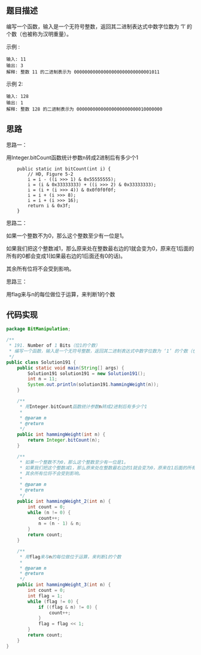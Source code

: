 ## 题目描述
编写一个函数，输入是一个无符号整数，返回其二进制表达式中数字位数为 ‘1’ 的个数（也被称为汉明重量）。

示例 :
```
输入: 11
输出: 3
解释: 整数 11 的二进制表示为 00000000000000000000000000001011
 ```

示例 2:
```
输入: 128
输出: 1
解释: 整数 128 的二进制表示为 00000000000000000000000010000000
```
## 思路
思路一：

用Integer.bitCount函数统计参数n转成2进制后有多少个1
```
    public static int bitCount(int i) {
        // HD, Figure 5-2
        i = i - ((i >>> 1) & 0x55555555);
        i = (i & 0x33333333) + ((i >>> 2) & 0x33333333);
        i = (i + (i >>> 4)) & 0x0f0f0f0f;
        i = i + (i >>> 8);
        i = i + (i >>> 16);
        return i & 0x3f;
    }
```

思路二：

如果一个整数不为0，那么这个整数至少有一位是1。

如果我们把这个整数减1，那么原来处在整数最右边的1就会变为0，原来在1后面的所有的0都会变成1(如果最右边的1后面还有0的话)。

其余所有位将不会受到影响。

思路三：

用flag来与n的每位做位于运算，来判断1的个数

## 代码实现
```java
package BitManipulation;

/**
 * 191. Number of 1 Bits（位1的个数）
 * 编写一个函数，输入是一个无符号整数，返回其二进制表达式中数字位数为 ‘1’ 的个数（也被称为汉明重量）。
 */
public class Solution191 {
    public static void main(String[] args) {
        Solution191 solution191 = new Solution191();
        int n = 11;
        System.out.println(solution191.hammingWeight(n));
    }

    /**
     * 用Integer.bitCount函数统计参数n转成2进制后有多少个1
     *
     * @param n
     * @return
     */
    public int hammingWeight(int n) {
        return Integer.bitCount(n);
    }

    /**
     * 如果一个整数不为0，那么这个整数至少有一位是1。
     * 如果我们把这个整数减1，那么原来处在整数最右边的1就会变为0，原来在1后面的所有的0都会变成1(如果最右边的1后面还有0的话)。
     * 其余所有位将不会受到影响。
     *
     * @param n
     * @return
     */
    public int hammingWeight_2(int n) {
        int count = 0;
        while (n != 0) {
            count++;
            n = (n - 1) & n;
        }
        return count;
    }

    /**
     * 用flag来与n的每位做位于运算，来判断1的个数
     *
     * @param n
     * @return
     */
    public int hammingWeight_3(int n) {
        int count = 0;
        int flag = 1;
        while (flag != 0) {
            if ((flag & n) != 0) {
                count++;
            }
            flag = flag << 1;
        }
        return count;
    }
}

```
